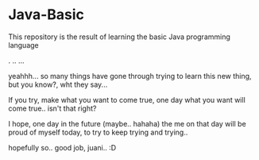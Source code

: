 # Java-Basic
This repository is the result of learning the basic Java programming language

.
..
...

yeahhh... so many things have gone through trying to learn this new thing, 
but you know?, wht they say...

If you try, make what you want to come true, one day what you want will come true.. isn't that right?

I hope, one day in the future (maybe.. hahaha) the me on that day will be proud of myself today, to try to keep trying and trying..

hopefully so..
good job, juani.. :D
